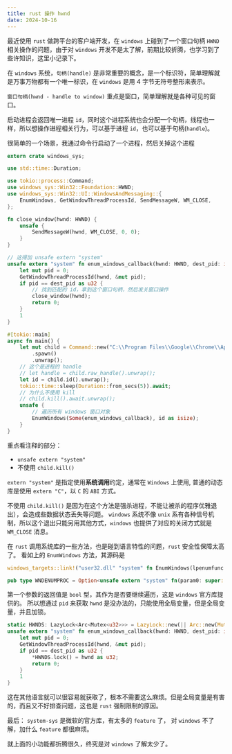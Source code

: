 ```yaml
---
title: rust 操作 hwnd
date: 2024-10-16
---
```


最近使用 `rust` 做跨平台的客户端开发，在 `windows` 上碰到了一个窗口句柄 `HWND` 相关操作的问题，由于对 `windows` 开发不是太了解，前期比较折腾，也学习到了些许知识，这里小记录下。

在 `windows` 系统，`句柄(handle)` 是非常重要的概念，是一个标识符，简单理解就是万事万物都有一个唯一标识，在 `windows` 是用 4 字节无符号整形来表示。

`窗口句柄(hwnd - handle to window)` 重点是窗口，简单理解就是各种可见的窗口。

启动进程会返回唯一进程 `id`，同时这个进程系统也会分配一个句柄，线程也一样，所以想操作进程相关行为，可以基于进程 `id`，也可以基于句柄(`handle`)。

很简单的一个场景，我通过命令行启动了一个进程，然后关掉这个进程

```rust
extern crate windows_sys;

use std::time::Duration;

use tokio::process::Command;
use windows_sys::Win32::Foundation::HWND;
use windows_sys::Win32::UI::WindowsAndMessaging::{
    EnumWindows, GetWindowThreadProcessId, SendMessageW, WM_CLOSE,
};

fn close_window(hwnd: HWND) {
    unsafe {
        SendMessageW(hwnd, WM_CLOSE, 0, 0);
    }
}

// 这得加 unsafe extern "system"
unsafe extern "system" fn enum_windows_callback(hwnd: HWND, dest_pid: isize) -> i32 {
    let mut pid = 0;
    GetWindowThreadProcessId(hwnd, &mut pid);
    if pid == dest_pid as u32 {
	    // 找到匹配的 id，拿到这个窗口句柄，然后发关窗口操作
        close_window(hwnd);
        return 0;
    }
    1
}

#[tokio::main]
async fn main() {
    let mut child = Command::new("C:\\Program Files\\Google\\Chrome\\Application\\chrome.exe")
        .spawn()
        .unwrap();
    // 这个是进程的 handle
    // let handle = child.raw_handle().unwrap();
    let id = child.id().unwrap();
    tokio::time::sleep(Duration::from_secs(5)).await;
    // 为什么不使用 kill
    // child.kill().await.unwrap();
    unsafe {
		// 遍历所有 windows 窗口对象
        EnumWindows(Some(enum_windows_callback), id as isize);
    }
}
```

重点看注释的部分：
- `unsafe extern "system"`
- 不使用 `child.kill()`

`extern "system"` 是指定使用**系统调用**约定，通常在 `Windows` 上使用, 普通的动态库是使用 `extern "C"`，以 `C` 的 `ABI` 方式。

不使用 `child.kill()` 是因为在这个方法是强杀进程，不能让被杀的程序优雅退出），会造成些数据状态丢失等问题。 `windows` 系统不像 `unix` 系有各种信号机制，所以这个退出只能另用其他方式，`windows` 也提供了对应的关闭方式就是 `WM_CLOSE` 消息。

在 `rust` 调用系统库的一些方法，也是碰到语言特性的问题，`rust` 安全性保障太高了。
看如上的 `EnumWindows` 方法，其源码是
```rust
windows_targets::link!("user32.dll" "system" fn EnumWindows(lpenumfunc : WNDENUMPROC, lparam : super::super::Foundation:: LPARAM) -> super::super::Foundation:: BOOL);

pub type WNDENUMPROC = Option<unsafe extern "system" fn(param0: super::super::Foundation::HWND, param1: super::super::Foundation::LPARAM) -> super::super::Foundation::BOOL>;
```

第一个参数的返回值是 `bool` 型，其作为是否要继续遍历，这是 `windows` 官方库提供的。 所以想通过 `pid` 来获取 `hwnd` 是没办法的，只能使用全局变量，但是全局变量，并且加锁。

```rust
static HWNDS: LazyLock<Arc<Mutex<u32>>> = LazyLock::new(|| Arc::new(Mutex::new(9)));
unsafe extern "system" fn enum_windows_callback(hwnd: HWND, dest_pid: isize) -> i32 {
    let mut pid = 0;
    GetWindowThreadProcessId(hwnd, &mut pid);
    if pid == dest_pid as u32 {
        *HWNDS.lock() = hwnd as u32;
        return 0;
    }
    1
}
```

这在其他语言就可以很容易就获取了，根本不需要这么麻烦。但是全局变量是有害的，而且又不好排查问题，这也是 `rust` 强制限制的原因。

最后：
`system-sys` 是微软的官方库，有太多的 `feature` 了， 对 `windows` 不了解，加什么 `feature` 都很麻烦。

就上面的小功能都折腾很久，终究是对 `windows` 了解太少了。
